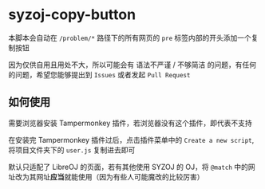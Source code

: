 # syzoj-copy-button

本脚本会自动在 `/problem/*` 路径下的所有网页的 `pre` 标签内部的开头添加一个复制按钮

因为仅供自用且用处不大，所以可能会有 语法不严谨 / 不够简洁 的问题，有任何的问题，希望您能够提出到 `Issues` 或者发起 `Pull Request`

## 如何使用

需要浏览器安装 Tampermonkey 插件，若浏览器没有这个插件，即代表不支持

在安装完 Tampermonkey 插件过后，点击插件菜单中的 `Create a new script`, 将项目文件夹下的 `user.js` 复制进去即可

默认只适配了 LibreOJ 的页面，若有其他使用 SYZOJ 的 OJ，将 `@match` 中的网址改为其网址**应当**就能使用（因为有些人可能魔改的比较厉害）

